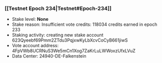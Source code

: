 ### [[Testnet Epoch 234|Testnet#Epoch-234]]
* Stake level: **None**
* Stake reason: Insufficient vote credits: 118034 credits earned in epoch 233
* Staking activity: creating new stake account 623Qyeebf69Pmm2ZTdu3PqjxwKyLbXcvCoCyB661jiwS
* Vote account address: 4FpVWb8UCRNuS3We5mCn1Xog7ZaKrLuLWWoxzUfxLVuZ
* Data Center: 24940-DE-Falkenstein